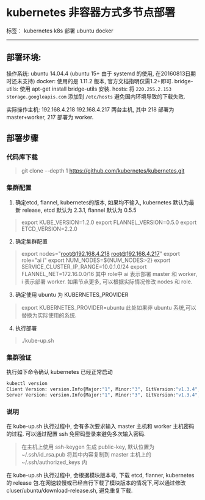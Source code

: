 ﻿# kubernetes 非容器方式多节点部署

标签： kubernetes k8s 部署 ubuntu docker

---

## 部署环境:
操作系统: ubuntu 14.04.4 (ubuntu 15+ 由于 systemd 的使用, 在20160813日期时还未支持)
docker: 使用的是 1.11.2 版本, 官方文档指明仅需1.2+即可.
bridge-utils: 使用 apt-get install bridge-utils 安装.
hosts: 将 `220.255.2.153 storage.googleapis.com` 添加到 `/etc/hosts` 避免国内环境导致的下载失败.

实际操作主机:
192.168.4.218 192.168.4.217 两台主机, 其中 218 部署为 master+worker, 217 部署为 worker.

## 部署步骤
### 代码库下载
> git clone --depth 1 https://github.com/kubernetes/kubernetes.git
    
### 集群配置

1. 确定etcd, flannel, kubernetes的版本, 如果均不输入, kubernetes 默认为最新 release, etcd 默认为 2.3.1, flannel 默认为 0.5.5
> export KUBE_VERSION=1.2.0
> export FLANNEL_VERSION=0.5.0
> export ETCD_VERSION=2.2.0

2. 确定集群配置
> export nodes="root@192.168.4.218 root@192.168.4.217"
> export role="ai i"
> export NUM_NODES=${NUM_NODES:-2}
> export SERVICE_CLUSTER_IP_RANGE=10.0.1.0/24
> export FLANNEL_NET=172.16.0.0/16
> 其中 role中 ai 表示部署 master 和 worker, i 表示部署 worker.
> 如果节点更多, 可以根据实际情况修改 nodes 和 role.

3. 确定使用 ubuntu 为 KUBERNETES_PROVIDER
> export KUBERNETES_PROVIDER=ubuntu
> 此处如果非 ubuntu 系统,可以替换为实际使用的系统.

4. 执行部署
> ./kube-up.sh

### 集群验证
执行如下命令确认 kubernetes 已经正常启动
```bash
kubectl version
Client Version: version.Info{Major:"1", Minor:"3", GitVersion:"v1.3.4", GitCommit:"dd6b458ef8dbf24aff55795baa68f83383c9b3a9", GitTreeState:"clean", BuildDate:"2016-08-01T16:45:16Z", GoVersion:"go1.6.2", Compiler:"gc", Platform:"linux/amd64"}
Server Version: version.Info{Major:"1", Minor:"3", GitVersion:"v1.3.4", GitCommit:"dd6b458ef8dbf24aff55795baa68f83383c9b3a9", GitTreeState:"clean", BuildDate:"2016-08-01T16:38:31Z", GoVersion:"go1.6.2", Compiler:"gc", Platform:"linux/amd64"}
```

### 说明
在 kube-up.sh 执行过程中, 会有多次要求输入 master 主机和 worker 主机密码的过程. 可以通过配置 ssh 免密码登录来避免多次输入密码.
> 在主机上使用 ssh-keygen 生成 public-key, 默认位置为 ~/.ssh/id_rsa.pub
> 将其中内容复制到 master 主机上的 ~/.ssh/authorized_keys 内

在 kube-up.sh 执行过程中, 会根据模块版本号, 下载 etcd, flanner, kubernetes 的 release 包.在网速较慢或已经自行下载了模块版本的情况下,可以通过修改 cluser/ubuntu/download-release.sh, 避免重复下载.





